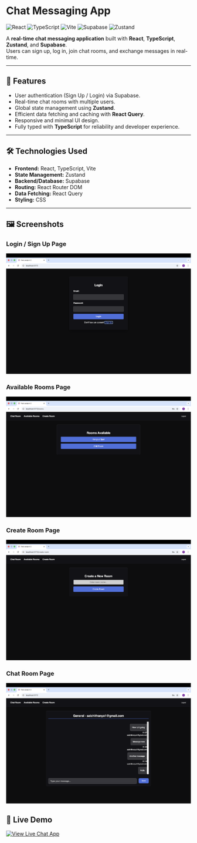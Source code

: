 # Chat Messaging App

![React](https://img.shields.io/badge/React-17.0.2-blue?logo=react)
![TypeScript](https://img.shields.io/badge/TypeScript-5.0-blue?logo=typescript)
![Vite](https://img.shields.io/badge/Vite-4.0-purple?logo=vite)
![Supabase](https://img.shields.io/badge/Supabase-1.0-green?logo=supabase)
![Zustand](https://img.shields.io/badge/Zustand-state-yellow)

A **real-time chat messaging application** built with **React**, **TypeScript**, **Zustand**, and **Supabase**.  
Users can sign up, log in, join chat rooms, and exchange messages in real-time.

---

## 🌟 Features

- User authentication (Sign Up / Login) via Supabase.
- Real-time chat rooms with multiple users.
- Global state management using **Zustand**.
- Efficient data fetching and caching with **React Query**.
- Responsive and minimal UI design.
- Fully typed with **TypeScript** for reliability and developer experience.

---

## 🛠️ Technologies Used

- **Frontend:** React, TypeScript, Vite  
- **State Management:** Zustand  
- **Backend/Database:** Supabase  
- **Routing:** React Router DOM  
- **Data Fetching:** React Query  
- **Styling:** CSS  

---

## 🖼️ Screenshots

### Login / Sign Up Page
![Login Page](images/login.png)

### Available Rooms Page
![Available Rooms](images/availablerooms.png)

### Create Room Page
![Create Room](images/createroom.png)

### Chat Room Page
![Chat Room](images/chatroom.png)

## 🚀 Live Demo

[![View Live Chat App](https://img.shields.io/badge/Live%20Demo-Chat%20App-blue?logo=vercel&logoColor=white)](https://chat-messaging-otvvtctyn-sai-chaitanya-gaddams-projects.vercel.app)
